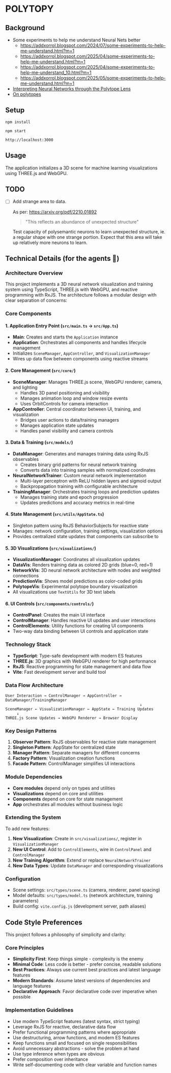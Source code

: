 # POLYTOPY

## Background
- Some experiments to help me understand Neural Nets better
  - https://addxorrol.blogspot.com/2024/07/some-experiments-to-help-me-understand.html?m=1
  - https://addxorrol.blogspot.com/2025/04/some-experiments-to-help-me-understand.html?m=1
  - https://addxorrol.blogspot.com/2025/04/some-experiments-to-help-me-understand_10.html?m=1
  - https://addxorrol.blogspot.com/2025/05/some-experiments-to-help-me-understand.html?m=1
- [Interpreting Neural Networks through the Polytope Lens](https://www.lesswrong.com/posts/eDicGjD9yte6FLSie/interpreting-neural-networks-through-the-polytope-lens)
- [On polytopes](https://www.lesswrong.com/posts/GdCCiWQWnQCWq9wBE/on-polytopes)



## Setup

   ```
   npm install
   ```
   ```
   npm start
   ```
 `http://localhost:3000`

## Usage

The application initializes a 3D scene for machine learning visualizations using THREE.js and WebGPU.

## TODO

- [ ] Add strange area to data.

   As per: https://arxiv.org/pdf/2210.01892
   > "This reflects an abundance of unexpected structure"

   Test capacity of polysemantic neurons to learn unexpected structure, ie. a regular shape with one strange portion. Expect that this area will take up relatively more neurons to learn.

## Technical Details (for the agents 🤖)

### Architecture Overview

This project implements a 3D neural network visualization and training system using TypeScript, THREE.js with WebGPU, and reactive programming with RxJS. The architecture follows a modular design with clear separation of concerns:

### Core Components

#### 1. Application Entry Point (`src/main.ts` → `src/App.ts`)
- **Main**: Creates and starts the `Application` instance
- **Application**: Orchestrates all components and handles lifecycle management
- Initializes `SceneManager`, `AppController`, and `VisualizationManager`
- Wires up data flow between components using reactive streams

#### 2. Core Management (`src/core/`)
- **SceneManager**: Manages THREE.js scene, WebGPU renderer, camera, and lighting
  - Handles 3D panel positioning and visibility
  - Manages animation loop and window resize events
  - Uses OrbitControls for camera interaction
- **AppController**: Central coordinator between UI, training, and visualization
  - Bridges user actions to data/training managers
  - Manages application state updates
  - Handles panel visibility and camera controls

#### 3. Data & Training (`src/models/`)
- **DataManager**: Generates and manages training data using RxJS observables
  - Creates binary grid patterns for neural network training
  - Converts data into training samples with normalized coordinates
- **NeuralNetworkTrainer**: Custom neural network implementation
  - Multi-layer perceptron with ReLU hidden layers and sigmoid output
  - Backpropagation training with configurable architecture
- **TrainingManager**: Orchestrates training loops and prediction updates
  - Manages training state and epoch progression
  - Updates predictions and accuracy metrics in real-time

#### 4. State Management (`src/utils/AppState.ts`)
- Singleton pattern using RxJS BehaviorSubjects for reactive state
- Manages: network configuration, training settings, visualization options
- Provides centralized state updates that components can subscribe to

#### 5. 3D Visualizations (`src/visualizations/`)
- **VisualizationManager**: Coordinates all visualization updates
- **DataVis**: Renders training data as colored 2D grids (blue=0, red=1)
- **NetworkVis**: 3D neural network architecture with nodes and weighted connections
- **PredictionVis**: Shows model predictions as color-coded grids
- **PolytopeVis**: Experimental polytope boundary visualization
- All visualizations use `TextUtils` for 3D text labels

#### 6. UI Controls (`src/components/controls/`)
- **ControlPanel**: Creates the main UI interface
- **ControlManager**: Handles reactive UI updates and user interactions
- **ControlElements**: Utility functions for creating UI components
- Two-way data binding between UI controls and application state

### Technology Stack

- **TypeScript**: Type-safe development with modern ES features
- **THREE.js**: 3D graphics with WebGPU renderer for high performance
- **RxJS**: Reactive programming for state management and data flow
- **Vite**: Fast development server and build tool

### Data Flow Architecture

```
User Interaction → ControlManager → AppController → DataManager/TrainingManager
                                                           ↓
SceneManager ← VisualizationManager ← AppState ← Training Updates
     ↓
THREE.js Scene Updates → WebGPU Renderer → Browser Display
```

### Key Design Patterns

1. **Observer Pattern**: RxJS observables for reactive state management
2. **Singleton Pattern**: AppState for centralized state
3. **Manager Pattern**: Separate managers for different concerns
4. **Factory Pattern**: Visualization creation functions
5. **Facade Pattern**: ControlManager simplifies UI interactions

### Module Dependencies

- **Core modules** depend only on types and utilities
- **Visualizations** depend on core and utilities
- **Components** depend on core for state management
- **App** orchestrates all modules without business logic

### Extending the System

To add new features:

1. **New Visualization**: Create in `src/visualizations/`, register in `VisualizationManager`
2. **New UI Control**: Add to `ControlElements`, wire in `ControlPanel` and `ControlManager`
3. **New Training Algorithm**: Extend or replace `NeuralNetworkTrainer`
4. **New Data Types**: Update `DataManager` and corresponding visualizations

### Configuration

- Scene settings: `src/types/scene.ts` (camera, renderer, panel spacing)
- Model defaults: `src/types/model.ts` (network architecture, training parameters)
- Build config: `vite.config.js` (development server, path aliases)

## Code Style Preferences

This project follows a philosophy of simplicity and clarity:

### Core Principles

- **Simplicity First**: Keep things simple - complexity is the enemy
- **Minimal Code**: Less code is better - prefer concise, readable solutions
- **Best Practices**: Always use current best practices and latest language features
- **Modern Standards**: Assume latest versions of dependencies and language features
- **Declarative Approach**: Favor declarative code over imperative when possible

### Implementation Guidelines

- Use modern TypeScript features (latest syntax, strict typing)
- Leverage RxJS for reactive, declarative data flow
- Prefer functional programming patterns where appropriate
- Use destructuring, arrow functions, and modern ES features
- Keep functions small and focused on single responsibilities
- Avoid unnecessary abstractions - solve the problem at hand
- Use type inference when types are obvious
- Prefer composition over inheritance
- Write self-documenting code with clear variable and function names